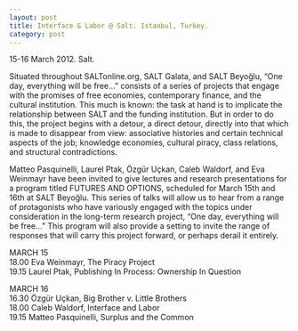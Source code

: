 ```yaml
---
layout: post
title: Interface & Labor @ Salt. Istanbul, Turkey.
category: post
---
```


15-16 March 2012.
Salt.

Situated throughout SALTonline.org, SALT Galata, and SALT Beyoğlu, “One day, everything will be free...” consists of a series of projects that engage with the promises of free economies, contemporary finance, and the cultural institution. This much is known: the task at hand is to implicate the relationship between SALT and the funding institution. But in order to do this, the project begins with a detour, a direct detour, directly into that which is made to disappear from view: associative histories and certain technical aspects of the job; knowledge economies, cultural piracy, class relations, and structural contradictions.

Matteo Pasquinelli, Laurel Ptak, Özgür Uçkan, Caleb Waldorf, and Eva Weinmayr have been invited to give lectures and research presentations for a program titled FUTURES AND OPTIONS, scheduled for March 15th and 16th at SALT Beyoğlu. This series of talks will allow us to hear from a range of protagonists who have variously engaged with the topics under consideration in the long-term research project, “One day, everything will be free…” This program will also provide a setting to invite the range of responses that will carry this project forward, or perhaps derail it entirely.

MARCH 15  
18.00 Eva Weinmayr, The Piracy Project  
19.15	 Laurel Ptak, Publishing In Process: Ownership In Question

MARCH 16   
16.30	 Özgür Uçkan, Big Brother v. Little Brothers  
18.00	 Caleb Waldorf, Interface and Labor  
19.15	 Matteo Pasquinelli, Surplus and the Common